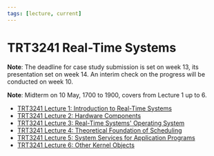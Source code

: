 ```yaml
---
tags: [lecture, current]
---
```


# TRT3241 Real-Time Systems

**Note**: The deadline for case study submission is set on week 13, its
presentation set on week 14. An interim check on the progress will be conducted
on week 10.

**Note**: Midterm on 10 May, 1700 to 1900, covers from Lecture 1 up to 6.

- [TRT3241 Lecture 1: Introduction to Real-Time Systems](202403301907.md)
- [TRT3241 Lecture 2: Hardware Components](202404051151.md)
- [TRT3241 Lecture 3: Real-Time Systems' Operating System](202404131610.md)
- [TRT3241 Lecture 4: Theoretical Foundation of Scheduling](202404232238.md)
- [TRT3241 Lecture 5: System Services for Application Programs](202404300816.md)
- [TRT3241 Lecture 6: Other Kernel Objects](202405041008.md)

